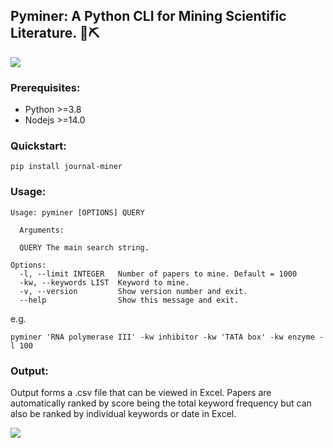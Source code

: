 ## Pyminer: A Python CLI for Mining Scientific Literature. 🔬⛏

![](/assets/pyminer.gif)

### Prerequisites:
- Python >=3.8
- Nodejs >=14.0

### Quickstart:
```
pip install journal-miner
```
### Usage:
```
Usage: pyminer [OPTIONS] QUERY

  Arguments:

  QUERY The main search string.

Options:
  -l, --limit INTEGER   Number of papers to mine. Default = 1000
  -kw, --keywords LIST  Keyword to mine.
  -v, --version         Show version number and exit.
  --help                Show this message and exit.
```
e.g.
```
pyminer 'RNA polymerase III' -kw inhibitor -kw 'TATA box' -kw enzyme -l 100
```
### Output:
Output forms a .csv file that can be viewed in Excel. Papers are automatically ranked by score being the total keyword frequency but can also be ranked by individual keywords or date in Excel.  

![](/assets/output.png)
